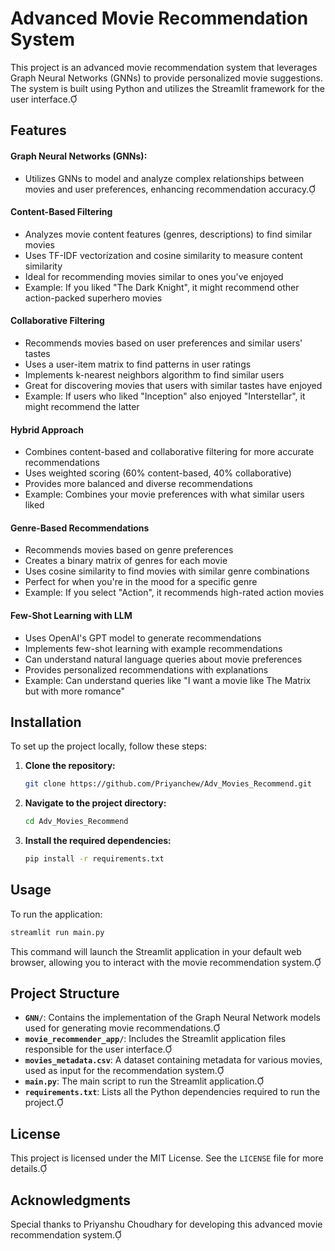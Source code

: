 # Advanced Movie Recommendation System

This project is an advanced movie recommendation system that leverages Graph Neural Networks (GNNs) to provide personalized movie suggestions. The system is built using Python and utilizes the Streamlit framework for the user interface.

## Features

#### Graph Neural Networks (GNNs):
- Utilizes GNNs to model and analyze complex relationships between movies and user preferences, enhancing recommendation accuracy.
  
#### Content-Based Filtering
- Analyzes movie content features (genres, descriptions) to find similar movies
- Uses TF-IDF vectorization and cosine similarity to measure content similarity
- Ideal for recommending movies similar to ones you've enjoyed
- Example: If you liked "The Dark Knight", it might recommend other action-packed superhero movies

#### Collaborative Filtering
- Recommends movies based on user preferences and similar users' tastes
- Uses a user-item matrix to find patterns in user ratings
- Implements k-nearest neighbors algorithm to find similar users
- Great for discovering movies that users with similar tastes have enjoyed
- Example: If users who liked "Inception" also enjoyed "Interstellar", it might recommend the latter

#### Hybrid Approach
- Combines content-based and collaborative filtering for more accurate recommendations
- Uses weighted scoring (60% content-based, 40% collaborative)
- Provides more balanced and diverse recommendations
- Example: Combines your movie preferences with what similar users liked

#### Genre-Based Recommendations
- Recommends movies based on genre preferences
- Creates a binary matrix of genres for each movie
- Uses cosine similarity to find movies with similar genre combinations
- Perfect for when you're in the mood for a specific genre
- Example: If you select "Action", it recommends high-rated action movies

#### Few-Shot Learning with LLM
- Uses OpenAI's GPT model to generate recommendations
- Implements few-shot learning with example recommendations
- Can understand natural language queries about movie preferences
- Provides personalized recommendations with explanations
- Example: Can understand queries like "I want a movie like The Matrix but with more romance"

## Installation

To set up the project locally, follow these steps:

1. **Clone the repository:**

   ```bash
   git clone https://github.com/Priyanchew/Adv_Movies_Recommend.git
   ```


2. **Navigate to the project directory:**

   ```bash
   cd Adv_Movies_Recommend
   ```


3. **Install the required dependencies:**

   ```bash
   pip install -r requirements.txt
   ```


## Usage

To run the application:


```bash
streamlit run main.py
```


This command will launch the Streamlit application in your default web browser, allowing you to interact with the movie recommendation system.

## Project Structure

- **`GNN/`**: Contains the implementation of the Graph Neural Network models used for generating movie recommendations.
- **`movie_recommender_app/`**: Includes the Streamlit application files responsible for the user interface.
- **`movies_metadata.csv`**: A dataset containing metadata for various movies, used as input for the recommendation system.
- **`main.py`**: The main script to run the Streamlit application.
- **`requirements.txt`**: Lists all the Python dependencies required to run the project.

## License

This project is licensed under the MIT License. See the `LICENSE` file for more details.

## Acknowledgments

Special thanks to Priyanshu Choudhary for developing this advanced movie recommendation system. 
